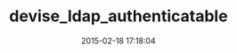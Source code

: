 ---
layout: post
title:  "devise_ldap_authenticatable"
repo:   "cschiewek/devise_ldap_authenticatable"
date:   2015-02-18 17:18:04
gemurl: https://github.com/cschiewek/devise_ldap_authenticatable
---